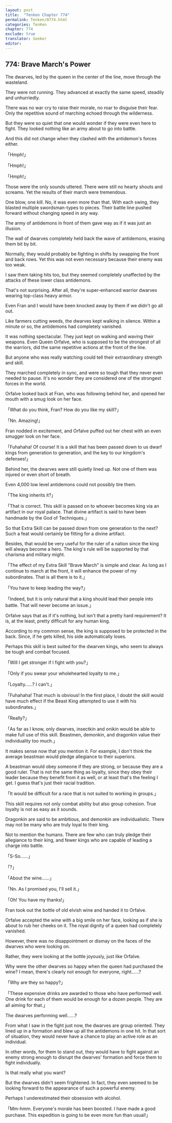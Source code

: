 ```yaml
---
layout: post
title:  "Tenken Chapter 774"
permalink: Tenken/0774.html
categories: TenKen
chapter: 774
exclude: true
translator: Seeker
editor: 
---
```

<h2 id="ch774">774: Brave March's Power</h2>
<p>The dwarves, led by the queen in the center of the line, move through the wasteland.</p>

<p>They were not running. They advanced at exactly the same speed, steadily and unhurriedly.</p>

<p>There was no war cry to raise their morale, no roar to disguise their fear. Only the repetitive sound of marching echoed through the wilderness.</p>

<p>But they were so quiet that one would wonder if they were even here to fight. They looked nothing like an army about to go into battle.</p>

<p>And this did not change when they clashed with the antidemon's forces either.</p>

<p>「Hmph!」</p>
<p>「Hmph!」</p>
<p>「Hmph!」</p>

<p>Those were the only sounds uttered. There were still no hearty shouts and screams. Yet the results of their march were tremendous.</p>

<p>One blow, one kill. No, it was even more than that. With each swing, they blasted multiple swordsman-types to pieces. Their battle line pushed forward without changing speed in any way.</p>

<p>The army of antidemons in front of them gave way as if it was just an illusion.</p>

<p>The wall of dwarves completely held back the wave of antidemons, erasing them bit by bit.</p>

<p>Normally, they would probably be fighting in shifts by swapping the front and back rows. Yet this was not even necessary because their enemy was too weak.</p>

<p>I saw them taking hits too, but they seemed completely unaffected by the attacks of these lower class antidemons.</p>

<p>That's not surprising. After all, they're super-enhanced warrior dwarves wearing top-class heavy armor.</p>

<p>Even Fran and I would have been knocked away by them if we didn't go all out.</p>

<p>Like farmers cutting weeds, the dwarves kept walking in silence. Within a minute or so, the antidemons had completely vanished.</p>

<p>It was nothing spectacular. They just kept on walking and waving their weapons. Even Queen Orfalve, who is supposed to be the strongest of all the warriors, did the same repetitive actions at the front of the line.</p>

<p>But anyone who was really watching could tell their extraordinary strength and skill.</p>

<p>They marched completely in sync, and were so tough that they never even needed to pause. It's no wonder they are considered one of the strongest forces in the world.</p>

<p>Orfalve looked back at Fran, who was following behind her, and opened her mouth with a smug look on her face.</p>

<p>「What do you think, Fran? How do you like my skill?」</p>
<p>「Nn. Amazing!」</p>

<p>Fran nodded in excitement, and Orfalve puffed out her chest with an even smugger look on her face.</p>

<p>「Fuhahaha! Of course! It is a skill that has been passed down to us dwarf kings from generation to generation, and the key to our kingdom's defenses!」</p>

<p>Behind her, the dwarves were still quietly lined up. Not one of them was injured or even short of breath.</p>

<p>Even 4,000 low level antidemons could not possibly tire them.</p>

<p>「The king inherits it?」</p>
<p>「That is correct. This skill is passed on to whoever becomes king via an artifact in our royal palace. That divine artifact is said to have been handmade by the God of Techniques.」</p>

<p>So that Extra Skill can be passed down from one generation to the next? Such a feat would certainly be fitting for a divine artifact.</p>

<p>Besides, that would be very useful for the ruler of a nation since the king will always become a hero. The king's rule will be supported by that charisma and military might.</p>

<p>「The effect of my Extra Skill "Brave March" is simple and clear. As long as I continue to march at the front, it will enhance the power of my subordinates. That is all there is to it.」</p>
<p>「You have to keep leading the way?」</p>
<p>「Indeed, but it is only natural that a king should lead their people into battle. That will never become an issue.」</p>

<p>Orfalve says that as if it's nothing, but isn't that a pretty hard requirement? It is, at the least, pretty difficult for any human king.</p>

<p>According to my common sense, the king is supposed to be protected in the back. Since, if he gets killed, his side automatically loses.</p>

<p>Perhaps this skill is best suited for the dwarven kings, who seem to always be tough and combat focused.</p>

<p>「Will I get stronger if I fight with you?」</p>
<p>「Only if you swear your wholehearted loyalty to me.」</p>
<p>「Loyalty……? I can't.」</p>
<p>「Fuhahaha! That much is obvious! In the first place, I doubt the skill would have much effect if the Beast King attempted to use it with his subordinates.」</p>
<p>「Really?」</p>
<p>「As far as I know, only dwarves, insectkin and onikin would be able to make full use of this skill. Beastmen, demonkin, and dragonkin value their individuality too much.」</p>

<p>It makes sense now that you mention it. For example, I don't think the average beastman would pledge allegiance to their superiors.</p>

<p>A beastman would obey someone if they are strong, or because they are a good ruler. That is not the same thing as loyalty, since they obey their leader because they benefit from it as well, or at least that's the feeling I get. I guess that's just their racial tradition.</p>

<p>「It would be difficult for a race that is not suited to working in groups.」</p>

<p>This skill requires not only combat ability but also group cohesion. True loyalty is not as easy as it sounds.</p>

<p>Dragonkin are said to be ambitious, and demonkin are individualistic. There may not be many who are truly loyal to their king.</p>

<p>Not to mention the humans. There are few who can truly pledge their allegiance to their king, and fewer kings who are capable of leading a charge into battle.</p>

<p>「S-So……」</p>
<p>「?」</p>
<p>「About the wine……」</p>
<p>「Nn. As I promised you, I'll sell it.」</p>
<p>「Oh! You have my thanks!」</p>

<p>Fran took out the bottle of old elvish wine and handed it to Orfalve.</p>

<p>Orfalve accepted the wine with a big smile on her face, looking as if she is about to rub her cheeks on it. The royal dignity of a queen had completely vanished.</p>

<p>However, there was no disappointment or dismay on the faces of the dwarves who were looking on.</p>

<p>Rather, they were looking at the bottle joyously, just like Orfalve.</p>

<p>Why were the other dwarves so happy when the queen had purchased the wine? I mean, there's clearly not enough for everyone, right……?</p>

<p>「Why are they so happy?」</p>
<p>「These expensive drinks are awarded to those who have performed well. One drink for each of them would be enough for a dozen people. They are all aiming for that.」</p>

<p>The dwarves performing well……?</p>

<p>From what I saw in the fight just now, the dwarves are group oriented. They lined up in a formation and blew up all the antidemons in one hit. In that sort of situation, they would never have a chance to play an active role as an individual.</p>

<p>In other words, for them to stand out, they would have to fight against an enemy strong enough to disrupt the dwarves' formation and force them to fight individually.</p>

<p>Is that really what you want?</p>

<p>But the dwarves didn't seem frightened. In fact, they even seemed to be looking forward to the appearance of such a powerful enemy.</p>

<p>Perhaps I underestimated their obsession with alcohol.</p>

<p>「Mm-hmm. Everyone's morale has been boosted. I have made a good purchase. This expedition is going to be even more fun than usual!」</p>




